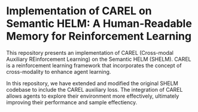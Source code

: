 # Implementation of CAREL on Semantic HELM: A Human-Readable Memory for Reinforcement Learning

This repository presents an implementation of CAREL (Cross-modal Auxiliary REinforcement Learning) on the Semantic HELM (SHELM). CAREL is a reinforcement learning framework that incorporates the concept of cross-modality to enhance agent learning.

In this repository, we have extended and modified the original SHELM codebase to include the CAREL auxiliary loss. The integration of CAREL allows agents to explore their environment more effectively, ultimately improving their performance and sample effectiency.
